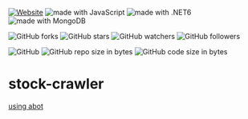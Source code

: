 [![Website](https://img.shields.io/website-up-down-green-red/http/shields.io.svg?label=elky-essay)](https://elky84.github.io)
<img src="https://img.shields.io/badge/made%20with-JavaScript-brightgreen.svg" alt="made with JavaScript">
<img src="https://img.shields.io/badge/made%20with-.NET 6-red.svg" alt="made with .NET6">
<img src="https://img.shields.io/badge/made%20with-MongoDB-red.svg" alt="made with MongoDB">

![GitHub forks](https://img.shields.io/github/forks/elky84/stock-crawler.svg?style=social&label=Fork)
![GitHub stars](https://img.shields.io/github/stars/elky84/stock-crawler.svg?style=social&label=Stars)
![GitHub watchers](https://img.shields.io/github/watchers/elky84/stock-crawler.svg?style=social&label=Watch)
![GitHub followers](https://img.shields.io/github/followers/elky84.svg?style=social&label=Follow)

![GitHub](https://img.shields.io/github/license/mashape/apistatus.svg)
![GitHub repo size in bytes](https://img.shields.io/github/repo-size/elky84/stock-crawler.svg)
![GitHub code size in bytes](https://img.shields.io/github/languages/code-size/elky84/stock-crawler.svg)

# stock-crawler

[using abot](https://github.com/sjdirect/abot)
